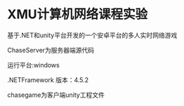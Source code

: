 # XMU计算机网络课程实验

基于.NET和unity平台开发的一个安卓平台的多人实时网络游戏

ChaseServer为服务器端源代码

运行平台:windows

.NETFramework 版本：4.5.2

chasegame为客户端unity工程文件
